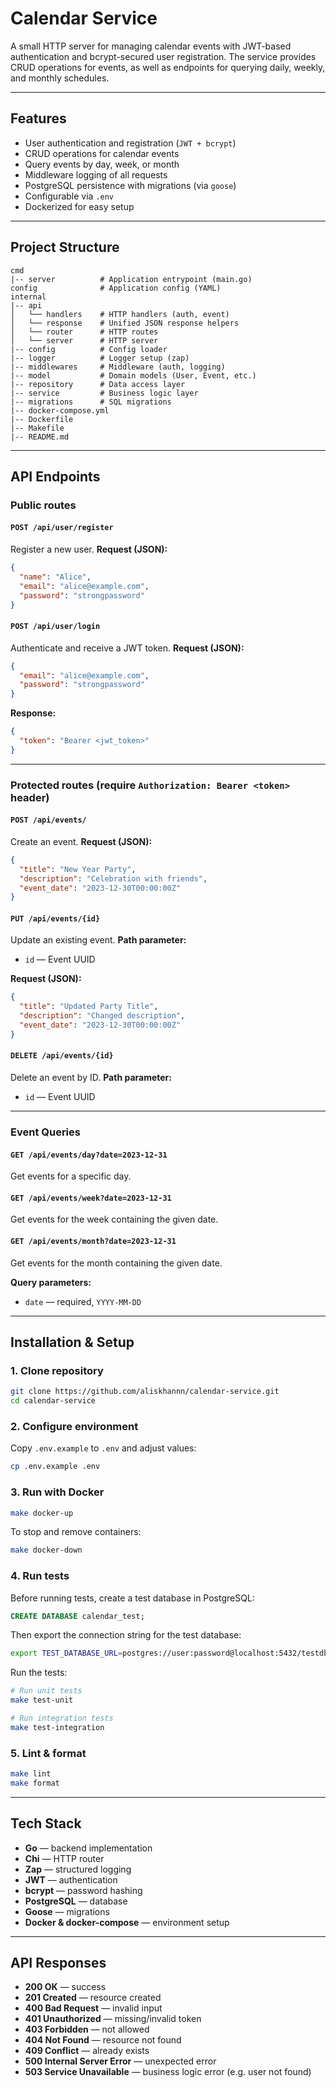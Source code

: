 # Calendar Service

A small HTTP server for managing calendar events with JWT-based authentication and bcrypt-secured user registration.
The service provides CRUD operations for events, as well as endpoints for querying daily, weekly, and monthly schedules.

---

## Features

* User authentication and registration (`JWT + bcrypt`)
* CRUD operations for calendar events
* Query events by day, week, or month
* Middleware logging of all requests
* PostgreSQL persistence with migrations (via `goose`)
* Configurable via `.env`
* Dockerized for easy setup

---

## Project Structure

```
cmd
|-- server          # Application entrypoint (main.go)
config              # Application config (YAML)
internal
|-- api
│   └── handlers    # HTTP handlers (auth, event)
│   └── response    # Unified JSON response helpers
│   └── router      # HTTP routes
│   └── server      # HTTP server
|-- config          # Config loader
|-- logger          # Logger setup (zap)
|-- middlewares     # Middleware (auth, logging)
|-- model           # Domain models (User, Event, etc.)
|-- repository      # Data access layer
|-- service         # Business logic layer
|-- migrations      # SQL migrations
|-- docker-compose.yml
|-- Dockerfile
|-- Makefile
|-- README.md
```

---

## API Endpoints

### Public routes

#### `POST /api/user/register`

Register a new user.
**Request (JSON):**

```json
{
  "name": "Alice",
  "email": "alice@example.com",
  "password": "strongpassword"
}
```

#### `POST /api/user/login`

Authenticate and receive a JWT token.
**Request (JSON):**

```json
{
  "email": "alice@example.com",
  "password": "strongpassword"
}
```

**Response:**

```json
{
  "token": "Bearer <jwt_token>"
}
```

---

### Protected routes (require `Authorization: Bearer <token>` header)

#### `POST /api/events/`

Create an event.
**Request (JSON):**

```json
{
  "title": "New Year Party",
  "description": "Celebration with friends",
  "event_date": "2023-12-30T00:00:00Z"
}
```

#### `PUT /api/events/{id}`

Update an existing event.
**Path parameter:**

* `id` — Event UUID

**Request (JSON):**

```json
{
  "title": "Updated Party Title",
  "description": "Changed description",
  "event_date": "2023-12-30T00:00:00Z"
}
```

#### `DELETE /api/events/{id}`

Delete an event by ID.
**Path parameter:**

* `id` — Event UUID

---

### Event Queries

#### `GET /api/events/day?date=2023-12-31`

Get events for a specific day.

#### `GET /api/events/week?date=2023-12-31`

Get events for the week containing the given date.

#### `GET /api/events/month?date=2023-12-31`

Get events for the month containing the given date.

**Query parameters:**

* `date` — required, `YYYY-MM-DD`

---

## Installation & Setup

### 1. Clone repository

```bash
git clone https://github.com/aliskhannn/calendar-service.git
cd calendar-service
```

### 2. Configure environment

Copy `.env.example` to `.env` and adjust values:

```bash
cp .env.example .env
```

### 3. Run with Docker

```bash
make docker-up
```

To stop and remove containers:

```bash
make docker-down
```

### 4. Run tests

Before running tests, create a test database in PostgreSQL:
```sql
CREATE DATABASE calendar_test;
```

Then export the connection string for the test database:
```bash
export TEST_DATABASE_URL=postgres://user:password@localhost:5432/testdb?sslmode=disable
```

Run the tests:
```bash
# Run unit tests
make test-unit

# Run integration tests
make test-integration
```

### 5. Lint & format

```bash
make lint
make format
```

---

## Tech Stack

* **Go** — backend implementation
* **Chi** — HTTP router
* **Zap** — structured logging
* **JWT** — authentication
* **bcrypt** — password hashing
* **PostgreSQL** — database
* **Goose** — migrations
* **Docker & docker-compose** — environment setup

---

## API Responses

* **200 OK** — success
* **201 Created** — resource created
* **400 Bad Request** — invalid input
* **401 Unauthorized** — missing/invalid token
* **403 Forbidden** — not allowed
* **404 Not Found** — resource not found
* **409 Conflict** — already exists
* **500 Internal Server Error** — unexpected error
* **503 Service Unavailable** — business logic error (e.g. user not found)